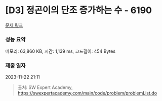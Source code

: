 # [D3] 정곤이의 단조 증가하는 수 - 6190 

[문제 링크](https://swexpertacademy.com/main/code/problem/problemDetail.do?contestProbId=AWcPjEuKAFgDFAU4) 

### 성능 요약

메모리: 63,860 KB, 시간: 1,139 ms, 코드길이: 454 Bytes

### 제출 일자

2023-11-22 21:11



> 출처: SW Expert Academy, https://swexpertacademy.com/main/code/problem/problemList.do